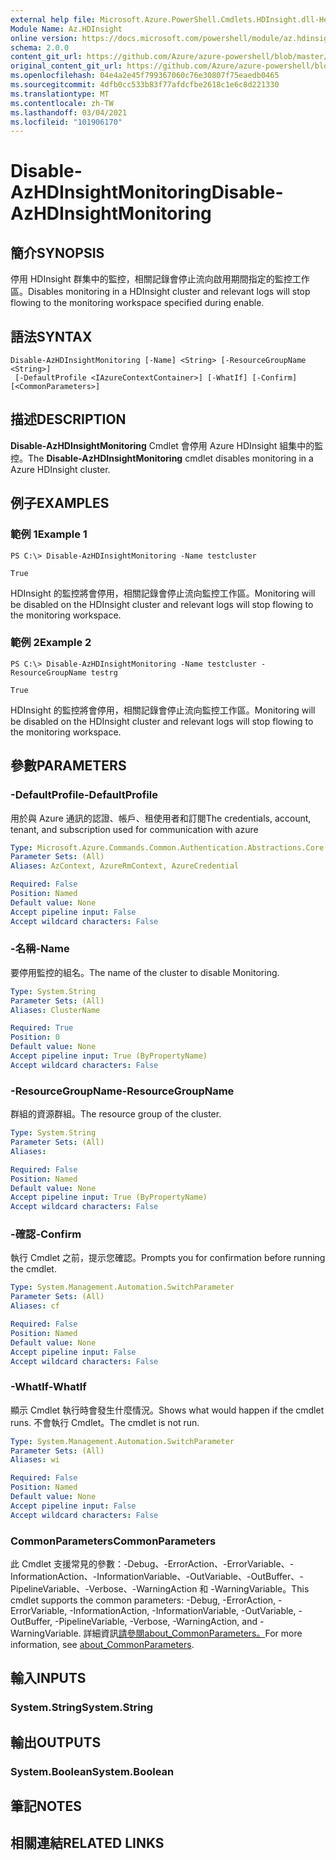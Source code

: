 ```yaml
---
external help file: Microsoft.Azure.PowerShell.Cmdlets.HDInsight.dll-Help.xml
Module Name: Az.HDInsight
online version: https://docs.microsoft.com/powershell/module/az.hdinsight/disable-azhdinsightmonitoring
schema: 2.0.0
content_git_url: https://github.com/Azure/azure-powershell/blob/master/src/HDInsight/HDInsight/help/Disable-AzHDInsightMonitoring.md
original_content_git_url: https://github.com/Azure/azure-powershell/blob/master/src/HDInsight/HDInsight/help/Disable-AzHDInsightMonitoring.md
ms.openlocfilehash: 04e4a2e45f799367060c76e30807f75eaedb0465
ms.sourcegitcommit: 4dfb0cc533b83f77afdcfbe2618c1e6c8d221330
ms.translationtype: MT
ms.contentlocale: zh-TW
ms.lasthandoff: 03/04/2021
ms.locfileid: "101906170"
---
```

# <span data-ttu-id="cf08e-101">Disable-AzHDInsightMonitoring</span><span class="sxs-lookup"><span data-stu-id="cf08e-101">Disable-AzHDInsightMonitoring</span></span>

## <span data-ttu-id="cf08e-102">簡介</span><span class="sxs-lookup"><span data-stu-id="cf08e-102">SYNOPSIS</span></span>
<span data-ttu-id="cf08e-103">停用 HDInsight 群集中的監控，相關記錄會停止流向啟用期間指定的監控工作區。</span><span class="sxs-lookup"><span data-stu-id="cf08e-103">Disables monitoring in a HDInsight cluster and relevant logs will stop flowing to the monitoring workspace specified during enable.</span></span>

## <span data-ttu-id="cf08e-104">語法</span><span class="sxs-lookup"><span data-stu-id="cf08e-104">SYNTAX</span></span>

```
Disable-AzHDInsightMonitoring [-Name] <String> [-ResourceGroupName <String>]
 [-DefaultProfile <IAzureContextContainer>] [-WhatIf] [-Confirm] [<CommonParameters>]
```

## <span data-ttu-id="cf08e-105">描述</span><span class="sxs-lookup"><span data-stu-id="cf08e-105">DESCRIPTION</span></span>
<span data-ttu-id="cf08e-106">**Disable-AzHDInsightMonitoring** Cmdlet 會停用 Azure HDInsight 組集中的監控。</span><span class="sxs-lookup"><span data-stu-id="cf08e-106">The **Disable-AzHDInsightMonitoring** cmdlet disables monitoring in a Azure HDInsight cluster.</span></span>

## <span data-ttu-id="cf08e-107">例子</span><span class="sxs-lookup"><span data-stu-id="cf08e-107">EXAMPLES</span></span>

### <span data-ttu-id="cf08e-108">範例 1</span><span class="sxs-lookup"><span data-stu-id="cf08e-108">Example 1</span></span>
```
PS C:\> Disable-AzHDInsightMonitoring -Name testcluster

True
```

<span data-ttu-id="cf08e-109">HDInsight 的監控將會停用，相關記錄會停止流向監控工作區。</span><span class="sxs-lookup"><span data-stu-id="cf08e-109">Monitoring will be disabled on the HDInsight cluster and relevant logs will stop flowing to the monitoring workspace.</span></span>

### <span data-ttu-id="cf08e-110">範例 2</span><span class="sxs-lookup"><span data-stu-id="cf08e-110">Example 2</span></span>
```
PS C:\> Disable-AzHDInsightMonitoring -Name testcluster -ResourceGroupName testrg

True
```

<span data-ttu-id="cf08e-111">HDInsight 的監控將會停用，相關記錄會停止流向監控工作區。</span><span class="sxs-lookup"><span data-stu-id="cf08e-111">Monitoring will be disabled on the HDInsight cluster and relevant logs will stop flowing to the monitoring workspace.</span></span>

## <span data-ttu-id="cf08e-112">參數</span><span class="sxs-lookup"><span data-stu-id="cf08e-112">PARAMETERS</span></span>

### <span data-ttu-id="cf08e-113">-DefaultProfile</span><span class="sxs-lookup"><span data-stu-id="cf08e-113">-DefaultProfile</span></span>
<span data-ttu-id="cf08e-114">用於與 Azure 通訊的認證、帳戶、租使用者和訂閱</span><span class="sxs-lookup"><span data-stu-id="cf08e-114">The credentials, account, tenant, and subscription used for communication with azure</span></span>

```yaml
Type: Microsoft.Azure.Commands.Common.Authentication.Abstractions.Core.IAzureContextContainer
Parameter Sets: (All)
Aliases: AzContext, AzureRmContext, AzureCredential

Required: False
Position: Named
Default value: None
Accept pipeline input: False
Accept wildcard characters: False
```

### <span data-ttu-id="cf08e-115">-名稱</span><span class="sxs-lookup"><span data-stu-id="cf08e-115">-Name</span></span>
<span data-ttu-id="cf08e-116">要停用監控的組名。</span><span class="sxs-lookup"><span data-stu-id="cf08e-116">The name of the cluster to disable Monitoring.</span></span>

```yaml
Type: System.String
Parameter Sets: (All)
Aliases: ClusterName

Required: True
Position: 0
Default value: None
Accept pipeline input: True (ByPropertyName)
Accept wildcard characters: False
```

### <span data-ttu-id="cf08e-117">-ResourceGroupName</span><span class="sxs-lookup"><span data-stu-id="cf08e-117">-ResourceGroupName</span></span>
<span data-ttu-id="cf08e-118">群組的資源群組。</span><span class="sxs-lookup"><span data-stu-id="cf08e-118">The resource group of the cluster.</span></span>

```yaml
Type: System.String
Parameter Sets: (All)
Aliases:

Required: False
Position: Named
Default value: None
Accept pipeline input: True (ByPropertyName)
Accept wildcard characters: False
```

### <span data-ttu-id="cf08e-119">-確認</span><span class="sxs-lookup"><span data-stu-id="cf08e-119">-Confirm</span></span>
<span data-ttu-id="cf08e-120">執行 Cmdlet 之前，提示您確認。</span><span class="sxs-lookup"><span data-stu-id="cf08e-120">Prompts you for confirmation before running the cmdlet.</span></span>

```yaml
Type: System.Management.Automation.SwitchParameter
Parameter Sets: (All)
Aliases: cf

Required: False
Position: Named
Default value: None
Accept pipeline input: False
Accept wildcard characters: False
```

### <span data-ttu-id="cf08e-121">-WhatIf</span><span class="sxs-lookup"><span data-stu-id="cf08e-121">-WhatIf</span></span>
<span data-ttu-id="cf08e-122">顯示 Cmdlet 執行時會發生什麼情況。</span><span class="sxs-lookup"><span data-stu-id="cf08e-122">Shows what would happen if the cmdlet runs.</span></span> <span data-ttu-id="cf08e-123">不會執行 Cmdlet。</span><span class="sxs-lookup"><span data-stu-id="cf08e-123">The cmdlet is not run.</span></span>

```yaml
Type: System.Management.Automation.SwitchParameter
Parameter Sets: (All)
Aliases: wi

Required: False
Position: Named
Default value: None
Accept pipeline input: False
Accept wildcard characters: False
```

### <span data-ttu-id="cf08e-124">CommonParameters</span><span class="sxs-lookup"><span data-stu-id="cf08e-124">CommonParameters</span></span>
<span data-ttu-id="cf08e-125">此 Cmdlet 支援常見的參數：-Debug、-ErrorAction、-ErrorVariable、-InformationAction、-InformationVariable、-OutVariable、-OutBuffer、-PipelineVariable、-Verbose、-WarningAction 和 -WarningVariable。</span><span class="sxs-lookup"><span data-stu-id="cf08e-125">This cmdlet supports the common parameters: -Debug, -ErrorAction, -ErrorVariable, -InformationAction, -InformationVariable, -OutVariable, -OutBuffer, -PipelineVariable, -Verbose, -WarningAction, and -WarningVariable.</span></span> <span data-ttu-id="cf08e-126">詳細資訊[請參閱about_CommonParameters。](http://go.microsoft.com/fwlink/?LinkID=113216)</span><span class="sxs-lookup"><span data-stu-id="cf08e-126">For more information, see [about_CommonParameters](http://go.microsoft.com/fwlink/?LinkID=113216).</span></span>

## <span data-ttu-id="cf08e-127">輸入</span><span class="sxs-lookup"><span data-stu-id="cf08e-127">INPUTS</span></span>

### <span data-ttu-id="cf08e-128">System.String</span><span class="sxs-lookup"><span data-stu-id="cf08e-128">System.String</span></span>

## <span data-ttu-id="cf08e-129">輸出</span><span class="sxs-lookup"><span data-stu-id="cf08e-129">OUTPUTS</span></span>

### <span data-ttu-id="cf08e-130">System.Boolean</span><span class="sxs-lookup"><span data-stu-id="cf08e-130">System.Boolean</span></span>

## <span data-ttu-id="cf08e-131">筆記</span><span class="sxs-lookup"><span data-stu-id="cf08e-131">NOTES</span></span>

## <span data-ttu-id="cf08e-132">相關連結</span><span class="sxs-lookup"><span data-stu-id="cf08e-132">RELATED LINKS</span></span>
